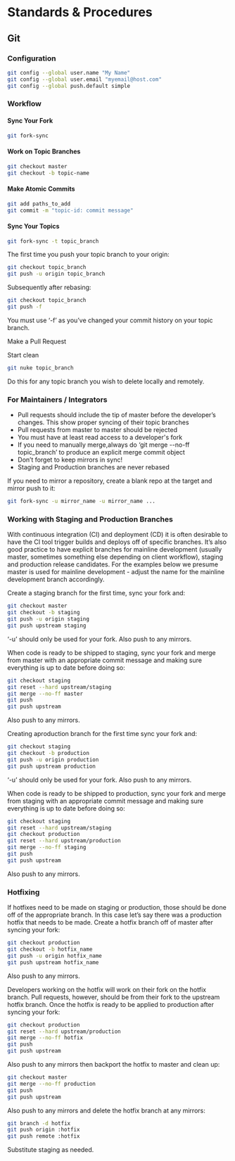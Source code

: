 # Standards & Procedures

## Git

### Configuration

```sh
git config --global user.name "My Name"
git config --global user.email "myemail@host.com"
git config --global push.default simple
```

### Workflow

#### Sync Your Fork

```sh
git fork-sync
```

#### Work on Topic Branches

```sh
git checkout master
git checkout -b topic-name
```

#### Make Atomic Commits

```sh
git add paths_to_add
git commit -m "topic-id: commit message"
```

#### Sync Your Topics

```sh
git fork-sync -t topic_branch
```

The first time you push your topic branch to your origin:

```sh
git checkout topic_branch
git push -u origin topic_branch
```

Subsequently after rebasing:

```sh
git checkout topic_branch
git push -f
```

You must use ‘-f’ as you’ve changed your commit history on your topic branch.

Make a Pull Request

Start clean

```sh
git nuke topic_branch
```

Do this for any topic branch you wish to delete locally and remotely.

### For Maintainers / Integrators

- Pull requests should include the tip of master before the developer’s changes. This show proper syncing of their topic branches
- Pull requests from master to master should be rejected
- You must have at least read access to a developer's fork
- If you need to manually merge,always do ‘git merge --no-ff topic_branch’ to produce an explicit merge commit object
- Don’t forget to keep mirrors in sync!
- Staging and Production branches are never rebased

If you need to mirror a repository, create a blank repo at the target and mirror push to it:

```sh
git fork-sync -u mirror_name -u mirror_name ...
```

### Working with Staging and Production Branches

With continuous integration (CI) and deployment (CD) it is often desirable to have the CI tool trigger builds and deploys off of specific branches. It’s also good practice to have explicit branches for mainline development (usually master, sometimes something else depending on client workflow), staging and production release candidates. For the examples below we presume master is used for mainline development - adjust the name for the mainline development branch accordingly.

Create a staging branch for the first time, sync your fork and:

```sh
git checkout master
git checkout -b staging
git push -u origin staging
git push upstream staging
```

‘-u’ should only be used for your fork. Also push to any mirrors.

When code is ready to be shipped to staging, sync your fork and merge from master with an appropriate commit message and making sure everything is up to date before doing so:

```sh
git checkout staging
git reset --hard upstream/staging
git merge --no-ff master
git push
git push upstream
```

Also push to any mirrors.

Creating aproduction branch for the first time sync your fork and:

```sh
git checkout staging
git checkout -b production
git push -u origin production
git push upstream production
```

‘-u’ should only be used for your fork. Also push to any mirrors.

When code is ready to be shipped to production, sync your fork and merge from staging with an appropriate commit message and making sure everything is up to date before doing so:

```sh
git checkout staging
git reset --hard upstream/staging
git checkout production
git reset --hard upstream/production
git merge --no-ff staging
git push
git push upstream
```

Also push to any mirrors.

### Hotfixing

If hotfixes need to be made on staging or production, those should be done off of the appropriate branch. In this case let’s say there was a production hotfix that needs to be made. Create a hotfix branch off of master after syncing your fork:

```sh
git checkout production
git checkout -b hotfix_name
git push -u origin hotfix_name
git push upstream hotfix_name
```

Also push to any mirrors.

Developers working on the hotfix will work on their fork on the hotfix branch. Pull requests, however, should be from their fork to the upstream hotfix branch. Once the hotfix is ready to be applied to production after syncing your fork:

```sh
git checkout production
git reset --hard upstream/production
git merge --no-ff hotfix
git push
git push upstream
```

Also push to any mirrors then backport the hotfix to master and clean up:

```sh
git checkout master
git merge --no-ff production
git push
git push upstream
```

Also push to any mirrors and delete the hotfix branch at any mirrors:

```sh
git branch -d hotfix
git push origin :hotfix
git push remote :hotfix
```

Substitute staging as needed.